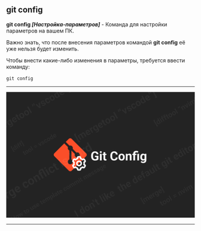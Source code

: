 ## git config

**git config *[Настройка-параметров]*** - Команда для настройки параметров на вашем ПК.

Важно знать, что после внесения параметров командой **git config** её уже нельзя будет изменить.

Чтобы внести какие-либо изменения в параметры, требуется ввести команду:

```bash-
git config
```

---

![git config](/assets/git-config.png)

---